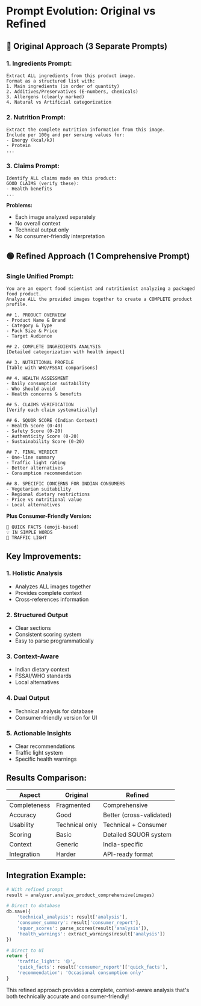 # Prompt Evolution: Original vs Refined

## 🔴 Original Approach (3 Separate Prompts)

### 1. Ingredients Prompt:
```
Extract ALL ingredients from this product image.
Format as a structured list with:
1. Main ingredients (in order of quantity)
2. Additives/Preservatives (E-numbers, chemicals)
3. Allergens (clearly marked)
4. Natural vs Artificial categorization
```

### 2. Nutrition Prompt:
```
Extract the complete nutrition information from this image.
Include per 100g and per serving values for:
- Energy (kcal/kJ)
- Protein
...
```

### 3. Claims Prompt:
```
Identify ALL claims made on this product:
GOOD CLAIMS (verify these):
- Health benefits
...
```

**Problems:**
- Each image analyzed separately
- No overall context
- Technical output only
- No consumer-friendly interpretation


## 🟢 Refined Approach (1 Comprehensive Prompt)

### Single Unified Prompt:
```
You are an expert food scientist and nutritionist analyzing a packaged food product.
Analyze ALL the provided images together to create a COMPLETE product profile.

## 1. PRODUCT OVERVIEW
- Product Name & Brand
- Category & Type
- Pack Size & Price
- Target Audience

## 2. COMPLETE INGREDIENTS ANALYSIS
[Detailed categorization with health impact]

## 3. NUTRITIONAL PROFILE
[Table with WHO/FSSAI comparisons]

## 4. HEALTH ASSESSMENT
- Daily consumption suitability
- Who should avoid
- Health concerns & benefits

## 5. CLAIMS VERIFICATION
[Verify each claim systematically]

## 6. SQUOR SCORE (Indian Context)
- Health Score (0-40)
- Safety Score (0-20)
- Authenticity Score (0-20)
- Sustainability Score (0-20)

## 7. FINAL VERDICT
- One-line summary
- Traffic light rating
- Better alternatives
- Consumption recommendation

## 8. SPECIFIC CONCERNS FOR INDIAN CONSUMERS
- Vegetarian suitability
- Regional dietary restrictions
- Price vs nutritional value
- Local alternatives
```

**Plus Consumer-Friendly Version:**
```
📱 QUICK FACTS (emoji-based)
💡 IN SIMPLE WORDS
🚦 TRAFFIC LIGHT
```

## Key Improvements:

### 1. **Holistic Analysis**
- Analyzes ALL images together
- Provides complete context
- Cross-references information

### 2. **Structured Output**
- Clear sections
- Consistent scoring system
- Easy to parse programmatically

### 3. **Context-Aware**
- Indian dietary context
- FSSAI/WHO standards
- Local alternatives

### 4. **Dual Output**
- Technical analysis for database
- Consumer-friendly version for UI

### 5. **Actionable Insights**
- Clear recommendations
- Traffic light system
- Specific health warnings

## Results Comparison:

| Aspect | Original | Refined |
|--------|----------|---------|
| Completeness | Fragmented | Comprehensive |
| Accuracy | Good | Better (cross-validated) |
| Usability | Technical only | Technical + Consumer |
| Scoring | Basic | Detailed SQUOR system |
| Context | Generic | India-specific |
| Integration | Harder | API-ready format |

## Integration Example:

```python
# With refined prompt
result = analyzer.analyze_product_comprehensive(images)

# Direct to database
db.save({
    'technical_analysis': result['analysis'],
    'consumer_summary': result['consumer_report'],
    'squor_scores': parse_scores(result['analysis']),
    'health_warnings': extract_warnings(result['analysis'])
})

# Direct to UI
return {
    'traffic_light': '🟡',
    'quick_facts': result['consumer_report']['quick_facts'],
    'recommendation': 'Occasional consumption only'
}
```

This refined approach provides a complete, context-aware analysis that's both technically accurate and consumer-friendly!
